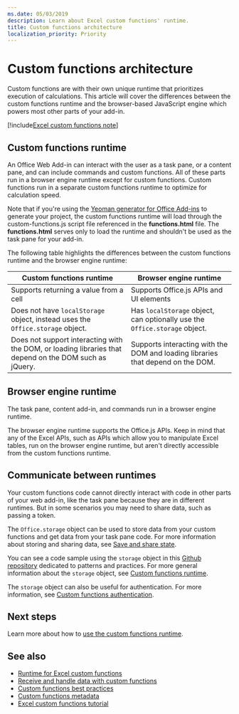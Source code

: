 ```yaml
---
ms.date: 05/03/2019
description: Learn about Excel custom functions' runtime. 
title: Custom functions architecture
localization_priority: Priority
---
```

# Custom functions architecture

 Custom functions are with their own unique runtime that prioritizes execution of calculations. This article will cover the differences between the custom functions runtime and the browser-based JavaScript engine which powers most other parts of your add-in.

[!include[Excel custom functions note](../includes/excel-custom-functions-note.md)]

## Custom functions runtime

An Office Web Add-in can interact with the user as a task pane, or a content pane, and can include commands and custom functions. All of these parts run in a browser engine runtime except for custom functions. Custom functions run in a separate custom functions runtime to optimize for calculation speed.

Note that if you're using the [Yeoman generator for Office Add-ins](https://www.npmjs.com/package/generator-office) to generate your project, the custom functions runtime will load through the custom-functions.js script file referenced in the **functions.html** file. The **functions.html** serves only to load the runtime and shouldn't be used as the task pane for your add-in.

The following table highlights the differences between the custom functions runtime and the browser engine runtime:

| Custom functions runtime 	| Browser engine runtime 	|
|------------------------------------------------------------------	|--------------------------------------------------------------------------------------------------------------	|
| Supports returning a value from a cell 	| Supports Office.js APIs and UI elements 	|
| Does not have `localStorage` object, instead uses the `Office.storage` object. 	| Has `localStorage` object, can optionally use the `Office.storage` object. 	|
| Does not support interacting with the DOM, or loading libraries that depend on the DOM such as jQuery.	| Supports interacting with the DOM and loading libraries that depend on the DOM. |

## Browser engine runtime

The task pane, content add-in, and commands run in a browser engine runtime.

The browser engine runtime supports the Office.js APIs. Keep in mind that any of the Excel APIs, such as APIs which allow you to manipulate Excel tables, run on the browser engine runtime, but aren't directly accessible from the custom functions runtime.

## Communicate between runtimes

Your custom functions code cannot directly interact with code in other parts of your web add-in, like the task pane because they are in different runtimes. But in some scenarios you may need to share data, such as passing a token.

The `Office.storage` object can be used to store data from your custom functions and get data from your task pane code. For more information about storing and sharing data, see [Save and share state](custom-functions-save-state.md).

You can see a code sample using the `storage` object in this [Github repository](https://github.com/OfficeDev/PnP-OfficeAddins/tree/master/Excel-custom-functions/AsyncStorage) dedicated to patterns and practices.
For more general information about the `storage` object, see [Custom functions runtime](./custom-functions-runtime.md).

The `storage` object can also be useful for authentication. For more information, see [Custom functions authentication](custom-functions-authentication.md).

## Next steps
Learn more about how to [use the custom functions runtime](custom-functions-runtime.md).

## See also

* [Runtime for Excel custom functions](custom-functions-runtime.md)
* [Receive and handle data with custom functions](custom-functions-web-reqs.md)
* [Custom functions best practices](custom-functions-best-practices.md)
* [Custom functions metadata](custom-functions-json.md)
* [Excel custom functions tutorial](../tutorials/excel-tutorial-create-custom-functions.md)
